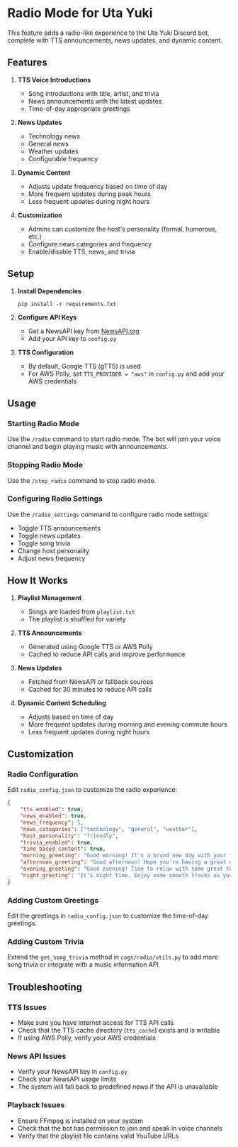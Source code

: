 # Radio Mode for Uta Yuki

This feature adds a radio-like experience to the Uta Yuki Discord bot, complete with TTS announcements, news updates, and dynamic content.

## Features

1. **TTS Voice Introductions**
   - Song introductions with title, artist, and trivia
   - News announcements with the latest updates
   - Time-of-day appropriate greetings

2. **News Updates**
   - Technology news
   - General news
   - Weather updates
   - Configurable frequency

3. **Dynamic Content**
   - Adjusts update frequency based on time of day
   - More frequent updates during peak hours
   - Less frequent updates during night hours

4. **Customization**
   - Admins can customize the host's personality (formal, humorous, etc.)
   - Configure news categories and frequency
   - Enable/disable TTS, news, and trivia

## Setup

1. **Install Dependencies**
   ```
   pip install -r requirements.txt
   ```

2. **Configure API Keys**
   - Get a NewsAPI key from [NewsAPI.org](https://newsapi.org/)
   - Add your API key to `config.py`

3. **TTS Configuration**
   - By default, Google TTS (gTTS) is used
   - For AWS Polly, set `TTS_PROVIDER = "aws"` in `config.py` and add your AWS credentials

## Usage

### Starting Radio Mode
Use the `/radio` command to start radio mode. The bot will join your voice channel and begin playing music with announcements.

### Stopping Radio Mode
Use the `/stop_radio` command to stop radio mode.

### Configuring Radio Settings
Use the `/radio_settings` command to configure radio mode settings:
- Toggle TTS announcements
- Toggle news updates
- Toggle song trivia
- Change host personality
- Adjust news frequency

## How It Works

1. **Playlist Management**
   - Songs are loaded from `playlist.txt`
   - The playlist is shuffled for variety

2. **TTS Announcements**
   - Generated using Google TTS or AWS Polly
   - Cached to reduce API calls and improve performance

3. **News Updates**
   - Fetched from NewsAPI or fallback sources
   - Cached for 30 minutes to reduce API calls

4. **Dynamic Content Scheduling**
   - Adjusts based on time of day
   - More frequent updates during morning and evening commute hours
   - Less frequent updates during night hours

## Customization

### Radio Configuration
Edit `radio_config.json` to customize the radio experience:
```json
{
    "tts_enabled": true,
    "news_enabled": true,
    "news_frequency": 5,
    "news_categories": ["technology", "general", "weather"],
    "host_personality": "friendly",
    "trivia_enabled": true,
    "time_based_content": true,
    "morning_greeting": "Good morning! It's a brand new day with your favorite music.",
    "afternoon_greeting": "Good afternoon! Hope you're having a great day.",
    "evening_greeting": "Good evening! Time to relax with some great tunes.",
    "night_greeting": "It's night time. Enjoy some smooth tracks as you wind down."
}
```

### Adding Custom Greetings
Edit the greetings in `radio_config.json` to customize the time-of-day greetings.

### Adding Custom Trivia
Extend the `get_song_trivia` method in `cogs/radio/utils.py` to add more song trivia or integrate with a music information API.

## Troubleshooting

### TTS Issues
- Make sure you have internet access for TTS API calls
- Check that the TTS cache directory (`tts_cache`) exists and is writable
- If using AWS Polly, verify your AWS credentials

### News API Issues
- Verify your NewsAPI key in `config.py`
- Check your NewsAPI usage limits
- The system will fall back to predefined news if the API is unavailable

### Playback Issues
- Ensure FFmpeg is installed on your system
- Check that the bot has permission to join and speak in voice channels
- Verify that the playlist file contains valid YouTube URLs

